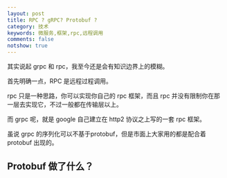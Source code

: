 ```yaml
---
layout: post
title: RPC ? gRPC? Protobuf ?
category: 技术
keywords: 微服务,框架,rpc,远程调用
comments: false
notshow: true
---
```


其实说起 grpc 和 rpc，我至今还是会有知识边界上的模糊。

首先明确一点，RPC 是远程过程调用。

rpc 只是一种思路，你可以实现你自己的 rpc 框架，而且 rpc 并没有限制你在那一层去实现它，不过一般都在传输层以上。

而 grpc 呢，就是 google 自己建立在 http2 协议之上写的一套 rpc 框架。

虽说 grpc 的序列化可以不基于protobuf，但是市面上大家用的都是配合着 protobuf 出现的。

<!--more-->

## Protobuf 做了什么？

